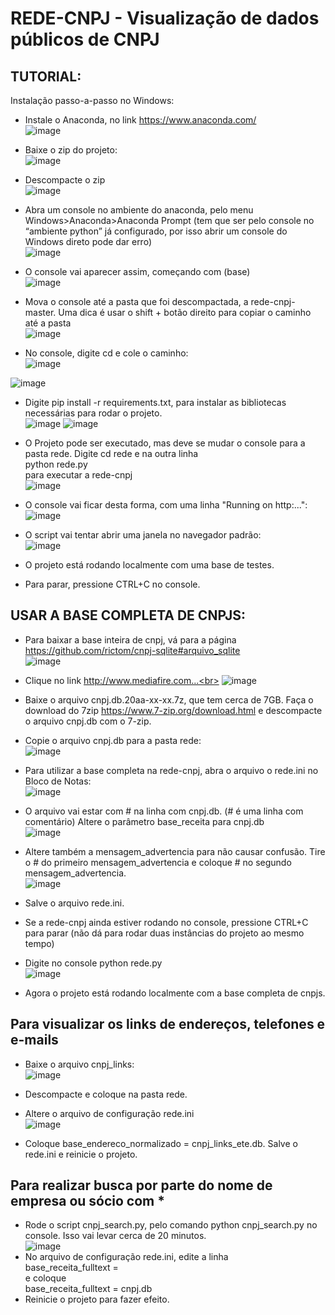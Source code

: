 # REDE-CNPJ - Visualização de dados públicos de CNPJ

## TUTORIAL:
Instalação passo-a-passo no Windows:<br>

- Instale o Anaconda, no link https://www.anaconda.com/<br>
![image](https://user-images.githubusercontent.com/71139693/179334927-750cff12-88ce-4102-b004-05a9f005c470.png)

- Baixe o zip do projeto:<br>
![image](https://user-images.githubusercontent.com/71139693/179334945-881453bc-2da8-468e-99e4-0a4a9affdcaf.png)

- Descompacte o zip<br>
![image](https://user-images.githubusercontent.com/71139693/179334963-dff2b823-d932-4553-be3f-52d466266728.png)

- Abra um console no ambiente do anaconda, pelo menu Windows>Anaconda>Anaconda Prompt (tem que ser pelo console no “ambiente python” já configurado, por isso abrir um console do Windows direto pode dar erro)<br>
![image](https://user-images.githubusercontent.com/71139693/179335002-31a9888c-3659-4236-9e01-db8a4054cfd0.png)

- O console vai aparecer assim, começando com (base)<br>
![image](https://user-images.githubusercontent.com/71139693/179335162-cd0fa7e1-0425-46e8-a2a6-6697af9edecc.png)

- Mova o console até a pasta que foi descompactada, a rede-cnpj-master. Uma dica é usar o shift + botão direito para copiar o caminho até a pasta<br>
![image](https://user-images.githubusercontent.com/71139693/179335410-6f935843-d8ce-4b83-8fcf-7ff051751353.png)

- No console, digite cd e cole o caminho:<br>
![image](https://user-images.githubusercontent.com/71139693/179335454-d52e449c-2fc9-4fd1-8ca9-d3b3d475ecd9.png)

![image](https://user-images.githubusercontent.com/71139693/179335459-3c537cea-f1b8-4232-b106-5684c0c071fc.png)

- Digite pip install -r requirements.txt, para instalar as bibliotecas necessárias para rodar o projeto.<br>
![image](https://user-images.githubusercontent.com/71139693/179335475-ab1279d7-c96f-40d8-9109-90449efb88b5.png)
![image](https://user-images.githubusercontent.com/71139693/179335482-85938f00-3176-45ed-82be-d51b54c30e6b.png)

- O Projeto pode ser executado, mas deve se mudar o console para a pasta rede. Digite cd rede <Enter> e na outra linha<br>
python rede.py<br>
para executar a rede-cnpj<br>
![image](https://user-images.githubusercontent.com/71139693/179335510-4f092b99-c988-4c02-a22d-200f500d8d42.png)

 - O console vai ficar desta forma, com uma linha "Running on http:...":<br>
 ![image](https://user-images.githubusercontent.com/71139693/179335537-02810afb-01e4-4852-989d-12946f709790.png)

 - O script vai tentar abrir uma janela no navegador padrão:<br>
  ![image](https://user-images.githubusercontent.com/71139693/179335572-768b1699-a92d-4ddc-92af-538b8a07f145.png)

 - O projeto está rodando localmente com uma base de testes.
 - Para parar, pressione CTRL+C no console. 
 
  
 ## USAR A BASE COMPLETA DE CNPJS: <br>
 - Para baixar a base inteira de cnpj, vá para a página https://github.com/rictom/cnpj-sqlite#arquivo_sqlite <br>
  ![image](https://user-images.githubusercontent.com/71139693/179335625-98c0087b-ce6b-457a-8cca-f95983413328.png)
 
 - Clique no link http://www.mediafire.com...<br>
  ![image](https://user-images.githubusercontent.com/71139693/179335636-451a2164-84d4-4265-9980-17096ca1253b.png)

 - Baixe o arquivo cnpj.db.20aa-xx-xx.7z, que tem cerca de 7GB. Faça o download do 7zip https://www.7-zip.org/download.html e descompacte o arquivo cnpj.db com o 7-zip.<br>
 - Copie o arquivo cnpj.db para a pasta rede: <br>
  ![image](https://user-images.githubusercontent.com/71139693/179335685-d193dcf6-738e-4628-8221-b5132896c27a.png)

 - Para utilizar a base completa na rede-cnpj, abra o arquivo o rede.ini no Bloco de Notas:<br>
  ![image](https://user-images.githubusercontent.com/71139693/179335706-a13ba2eb-e69f-4960-9394-91393d45852c.png)

 - O arquivo vai estar com # na linha com cnpj.db. (# é uma linha com comentário) Altere o parâmetro base_receita para cnpj.db<br>
  ![image](https://user-images.githubusercontent.com/71139693/179335719-89f1c2c8-7d6e-4404-b1ab-92f8a2aea2ef.png)

 - Altere também a mensagem_advertencia para não causar confusão. Tire o # do primeiro mensagem_advertencia e coloque #  no segundo mensagem_advertencia. <br>
   ![image](https://user-images.githubusercontent.com/71139693/179335724-39085411-4caf-4ee5-ac5b-275ff195a8a8.png)
 - Salve o arquivo rede.ini. <br>
 - Se a rede-cnpj ainda estiver rodando no console, pressione CTRL+C para parar (não dá para rodar duas instâncias do projeto ao mesmo tempo)<br>
 - Digite no console python rede.py<br>
![image](https://user-images.githubusercontent.com/71139693/179335747-16939bf1-0f02-4329-849d-d41677f05920.png)

 - Agora o projeto está rodando localmente com a base completa de cnpjs.<br>
  
 ## Para visualizar os links de endereços, telefones e e-mails
 - Baixe o arquivo cnpj_links:<br>
 ![image](https://user-images.githubusercontent.com/71139693/179335797-85f19fdf-30bc-4e4c-afc9-d2550209dedd.png)

 - Descompacte e coloque na pasta rede.<br>
 - Altere o arquivo de configuração rede.ini<br>
![image](https://user-images.githubusercontent.com/71139693/179335812-edc5461b-1bee-45ee-8741-d1171e919b9b.png)
- Coloque base_endereco_normalizado = cnpj_links_ete.db. Salve o rede.ini e reinicie o projeto.

 ## Para realizar busca por parte do nome de empresa ou sócio com *
 - Rode o script cnpj_search.py, pelo comando python cnpj_search.py no console. Isso vai levar cerca de 20 minutos.<br>
  ![image](https://user-images.githubusercontent.com/71139693/179335842-6c9fea19-1b46-4c8d-83db-63a2a8c56330.png)
 - No arquivo de configuração rede.ini, edite a linha <br>
   base_receita_fulltext =<br>
   e coloque<br>
   base_receita_fulltext = cnpj.db<br>
 - Reinicie o projeto para fazer efeito.<br>

  
  


